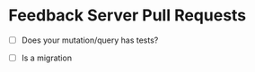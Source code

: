 # Feedback Server Pull Requests
<!---
- Link the issue that this pull request solves
- Describe a test plan for this pull request
-->
- [ ] Does your mutation/query has tests?

- [ ] Is a migration

<!---
- Describe why do we need this migration
- Describe a test plan for this migration
- Explain how it will affect behaviour
- Describe a rollback plan, in case it fails
-->
